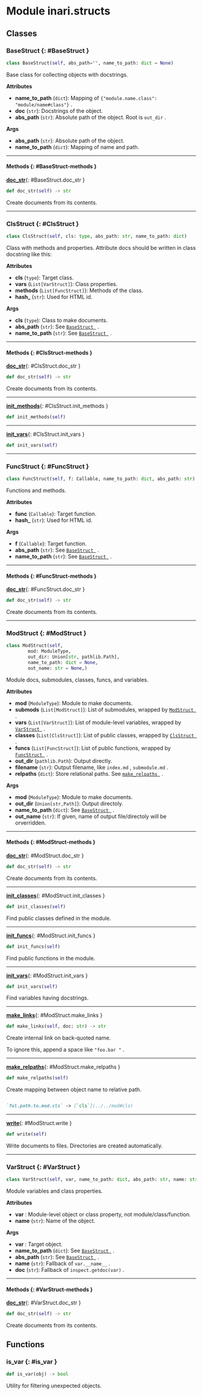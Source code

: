 # Module inari.structs


## Classes

### BaseStruct {: #BaseStruct }

```python
class BaseStruct(self, abs_path="", name_to_path: dict = None)
```

Base class for collecting objects with docstrings.

**Attributes**

* **name_to_path** (`dict`): Mapping of `{"module.name.class": "module/name#class"}` .
* **doc** (`str`): Docstrings of the object.
* **abs_path** (`str`): Absolute path of the object. Root is `out_dir` .

**Args**

* **abs_path** (`str`): Absolute path of the object.
* **name_to_path** (`dict`): Mapping of name and path.


------

#### Methods {: #BaseStruct-methods }

[**doc_str**](#BaseStruct.doc_str){: #BaseStruct.doc_str }

```python
def doc_str(self) -> str
```

Create documents from its contents.

------

### ClsStruct {: #ClsStruct }

```python
class ClsStruct(self, cls: type, abs_path: str, name_to_path: dict)
```

Class with methods and properties. Attribute docs should be written in class
    docstring like this:

**Attributes**

* **cls** (`type`): Target class.
* **vars** (`List[VarStruct]`): Class properties.
* **methods** (`List[FuncStruct]`): Methods of the class.
* **hash_** (`str`): Used for HTML id.

**Args**

* **cls** (`type`): Class to make documents.
* **abs_path** (`str`): See [`BaseStruct `](./#BaseStruct) .
* **name_to_path** (`str`): See [`BaseStruct `](./#BaseStruct) .


------

#### Methods {: #ClsStruct-methods }

[**doc_str**](#ClsStruct.doc_str){: #ClsStruct.doc_str }

```python
def doc_str(self) -> str
```

Create documents from its contents.

------

[**init_methods**](#ClsStruct.init_methods){: #ClsStruct.init_methods }

```python
def init_methods(self)
```


------

[**init_vars**](#ClsStruct.init_vars){: #ClsStruct.init_vars }

```python
def init_vars(self)
```


------

### FuncStruct {: #FuncStruct }

```python
class FuncStruct(self, f: Callable, name_to_path: dict, abs_path: str)
```

Functions and methods.

**Attributes**

* **func** (`Callable`): Target function.
* **hash_** (`str`): Used for HTML id.

**Args**

* **f** (`Callable`): Target function.
* **abs_path** (`str`): See [`BaseStruct `](./#BaseStruct) .
* **name_to_path** (`str`): See [`BaseStruct `](./#BaseStruct) .


------

#### Methods {: #FuncStruct-methods }

[**doc_str**](#FuncStruct.doc_str){: #FuncStruct.doc_str }

```python
def doc_str(self) -> str
```

Create documents from its contents.

------

### ModStruct {: #ModStruct }

```python
class ModStruct(self,
        mod: ModuleType,
        out_dir: Union[str, pathlib.Path],
        name_to_path: dict = None,
        out_name: str = None,)
```

Module docs, submodules, classes, funcs, and variables.

**Attributes**

* **mod** (`ModuleType`): Module to make documents.
* **submods** (`List[ModStruct]`): List of submodules, wrapped by
    [`ModStruct `](./#ModStruct) .
* **vars** (`List[VarStruct]`): List of module-level variables, wrapped by
    [`VarStruct `](./#VarStruct) .
* **classes** (`List[ClsStruct]`): List of public classes, wrapped by
    [`ClsStruct `](./#ClsStruct) .
* **funcs** (`List[FuncStruct]`): List of public functions, wrapped by
    [`FuncStruct `](./#FuncStruct) .
* **out_dir** (`pathlib.Path`): Output directly.
* **filename** (`str`): Output filename, like `index.md` , `submodule.md` .
* **relpaths** (`dict`): Store relational paths. See
    [`make_relpaths `](./#ModStruct.make_relpaths) .

**Args**

* **mod** (`ModuleType`): Module to make documents.
* **out_dir** (`Union[str,Path]`): Output directoly.
* **name_to_path** (`dict`): See [`BaseStruct `](./#BaseStruct) .
* **out_name** (`str`): If given, name of output file/directoly will be orverridden.


------

#### Methods {: #ModStruct-methods }

[**doc_str**](#ModStruct.doc_str){: #ModStruct.doc_str }

```python
def doc_str(self) -> str
```

Create documents from its contents.

------

[**init_classes**](#ModStruct.init_classes){: #ModStruct.init_classes }

```python
def init_classes(self)
```

Find public classes defined in the module.

------

[**init_funcs**](#ModStruct.init_funcs){: #ModStruct.init_funcs }

```python
def init_funcs(self)
```

Find public functions in the module.

------

[**init_vars**](#ModStruct.init_vars){: #ModStruct.init_vars }

```python
def init_vars(self)
```

Find variables having docstrings.

------

[**make_links**](#ModStruct.make_links){: #ModStruct.make_links }

```python
def make_links(self, doc: str) -> str
```

Create internal link on back-quoted name.

To ignore this, append a space like `"foo.bar "` .

------

[**make_relpaths**](#ModStruct.make_relpaths){: #ModStruct.make_relpaths }

```python
def make_relpaths(self)
```

Create mapping between object name to relative path.

~~~markdown

`ful.path.to.mod.cls` -> [`cls`](../../mod#cls)

~~~

------

[**write**](#ModStruct.write){: #ModStruct.write }

```python
def write(self)
```

Write documents to files. Directories are created automatically.

------

### VarStruct {: #VarStruct }

```python
class VarStruct(self, var, name_to_path: dict, abs_path: str, name: str = None, doc: str = None)
```

Module variables and class properties.

**Attributes**

* **var** : Module-level object or class property, not module/class/function.
* **name** (`str`): Name of the object.

**Args**

* **var** : Target object.
* **name_to_path** (`dict`): See [`BaseStruct `](./#BaseStruct) .
* **abs_path** (`str`): See [`BaseStruct `](./#BaseStruct) .
* **name** (`str`): Fallback of `var.__name__` .
* **doc** (`str`): Fallback of `inspect.getdoc(var)` .


------

#### Methods {: #VarStruct-methods }

[**doc_str**](#VarStruct.doc_str){: #VarStruct.doc_str }

```python
def doc_str(self) -> str
```

Create documents from its contents.

## Functions

### is_var {: #is_var }

```python
def is_var(obj) -> bool
```

Utility for filtering unexpected objects.
